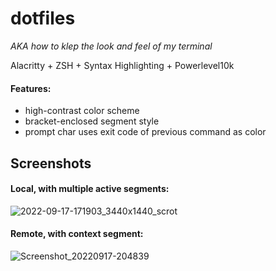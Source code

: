 # dotfiles
*AKA how to klep the look and feel of my terminal*

Alacritty + ZSH + Syntax Highlighting + Powerlevel10k

#### Features:
- high-contrast color scheme
- bracket-enclosed segment style
- prompt char uses exit code of previous command as color

## Screenshots

#### Local, with multiple active segments:
![2022-09-17-171903_3440x1440_scrot](https://user-images.githubusercontent.com/26313286/190881546-81783ef2-a2fe-4d69-b776-a42c6239f3c9.png)

#### Remote, with context segment:
![Screenshot_20220917-204839](https://user-images.githubusercontent.com/26313286/190881541-a555a604-82c5-4fae-84c0-dc021b29e0bc.png)
